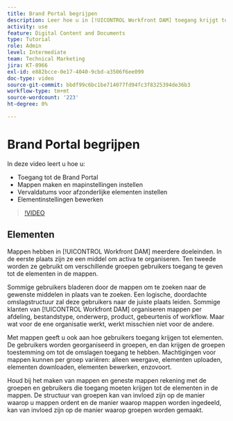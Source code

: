 ```yaml
---
title: Brand Portal begrijpen
description: Leer hoe u in [!UICONTROL Workfront DAM] toegang krijgt tot de Brand Portal, mappen kunt maken, vervaldatums voor afzonderlijke elementen kunt instellen en de instellingen voor elementen kunt bewerken.
activity: use
feature: Digital Content and Documents
type: Tutorial
role: Admin
level: Intermediate
team: Technical Marketing
jira: KT-8966
exl-id: e882bcce-0e17-4040-9cbd-a3506f6ee099
doc-type: video
source-git-commit: bbdf99c6bc1be714077fd94fc3f8325394de36b3
workflow-type: tm+mt
source-wordcount: '223'
ht-degree: 0%

---
```


# Brand Portal begrijpen

In deze video leert u hoe u:

* Toegang tot de Brand Portal
* Mappen maken en mapinstellingen instellen
* Vervaldatums voor afzonderlijke elementen instellen
* Elementinstellingen bewerken

>[!VIDEO](https://video.tv.adobe.com/v/335229/?quality=12&learn=on&enablevpops=1)

## Elementen

Mappen hebben in [!UICONTROL Workfront DAM] meerdere doeleinden. In de eerste plaats zijn ze een middel om activa te organiseren. Ten tweede worden ze gebruikt om verschillende groepen gebruikers toegang te geven tot de elementen in de mappen.

Sommige gebruikers bladeren door de mappen om te zoeken naar de gewenste middelen in plaats van te zoeken. Een logische, doordachte omslagstructuur zal deze gebruikers naar de juiste plaats leiden. Sommige klanten van [!UICONTROL Workfront DAM] organiseren mappen per afdeling, bestandstype, onderwerp, product, gebeurtenis of workflow. Maar wat voor de ene organisatie werkt, werkt misschien niet voor de andere.

Met mappen geeft u ook aan hoe gebruikers toegang krijgen tot elementen. De gebruikers worden georganiseerd in groepen, en dan krijgen de groepen toestemming om tot de omslagen toegang te hebben. Machtigingen voor mappen kunnen per groep variëren: alleen weergave, elementen uploaden, elementen downloaden, elementen bewerken, enzovoort.

Houd bij het maken van mappen en geneste mappen rekening met de groepen en gebruikers die toegang moeten krijgen tot de elementen in de mappen. De structuur van groepen kan van invloed zijn op de manier waarop u mappen ordent en de manier waarop mappen worden ingedeeld, kan van invloed zijn op de manier waarop groepen worden gemaakt.
